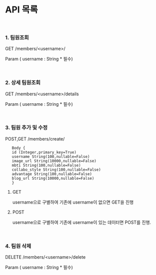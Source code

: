 # API 목록

<br/>

### 1. 팀원조회
GET /members/<username<username>>/

   Param ( username : String * 필수)
   
<br/>

### 2. 상세 팀원조회


GET /members/<username<username>>/details


   Param ( username : String * 필수)

<br/>

### 3. 팀원 추가 및 수정


POST,GET /members/create/


       Body {
       id (Integer,primary_key=True)
       username String(100,nullable=False)
       image_url String(10000,nullable=False)
       mbti String(100,nullable=False)
       collabo_style String(100,nullable=False)
       advantage String(100,nullable=False)
       blog_url String(10000,nullable=False)
       }


   1) GET
    
      username으로 구별하여 기존에 username이 없으면 GET을 진행


   3) POST
      
      username으로 구별하여 기존에 username이 있는 데이터면 POST를 진행.

<br/>

### 4. 팀원 삭제

   DELETE /members/<username<username>>/delete
   
   Param ( username : String * 필수)
